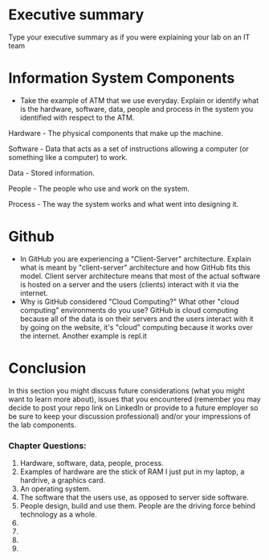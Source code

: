 # Executive summary
Type your executive summary as if you were explaining your lab on an IT team

# Information System Components  

* Take the example of ATM that we use everyday. Explain or identify what is the hardware, software, data, people and process in the system you identified with respect to the ATM.

Hardware - The physical components that make up the machine. 

Software - Data that acts as a set of instructions allowing a computer (or something like a computer) to work.

Data - Stored information.

People - The people who use and work on the system.

Process - The way the system works and what went into designing it.

# Github

* In GitHub you are experiencing a "Client-Server" architecture.  Explain what is meant by "client-server" architecture and how GitHub fits this model. 
Client server architecture means that most of the actual software is hosted on a server and the users (clients) interact with it via the internet.
* Why is GitHub considered "Cloud Computing?" What other "cloud computing" environments do you use?
GitHub is cloud computing because all of the data is on their servers and the users interact with it by going on the website, it's "cloud" computing because it works over the internet. Another example is repl.it

# Conclusion
In this section you might discuss future considerations (what you might want to learn more about), issues that you encountered (remember you may decide to post your repo link on LinkedIn or provide to a future employer so be sure to keep your discussion professional) and/or your impressions of the lab components.

### Chapter Questions:
1. Hardware, software, data, people, process.
2. Examples of hardware are the stick of RAM I just put in my laptop, a hardrive, a graphics card.
3. An operating system.
4. The software that the users use, as opposed to server side software.
5. People design, build and use them. People are the driving force behind technology as a whole. 
6.
7.
8.
9.
